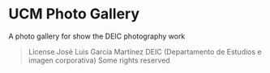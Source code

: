 UCM Photo Gallery
========

A photo gallery for show the DEIC photography work


>License
>José Luis García Martínez
>DEIC (Departamento de Estudios e imagen corporativa)
>Some rights reserved

